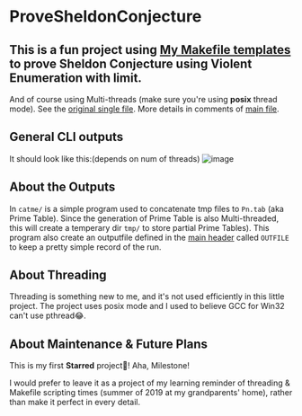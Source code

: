 # ProveSheldonConjecture
## This is a fun project using [My Makefile templates](https://github.com/johnzchgrd/Template/tree/master/%E9%93%BE%E6%8E%A5%E5%8A%A8%E6%80%81%E5%BA%93) to prove Sheldon Conjecture using Violent Enumeration with limit. 
And of course using Multi-threads (make sure you're using **posix** thread mode). See the [original single file](https://github.com/johnzchgrd/C-language-designing/blob/master/Sheldon%20conjuncture.c). More details in comments of [main file](./src/main.c).
## General CLI outputs
It should look like this:(depends on num of threads)
![image](https://thumbsnap.com/S3YLtfVg)
## About the Outputs
In ```catme/``` is a simple program used to concatenate tmp files to ```Pn.tab``` (aka Prime Table). Since the generation of Prime Table is also Multi-threaded, this will create a temperary dir ```tmp/``` to store partial Prime Tables). This program also create an outputfile defined in the [main header](./include/local/sheldon.h) called ```OUTFILE``` to keep a pretty simple record of the run.
## About Threading
Threading is something new to me, and it's not used efficiently in this little project. The project uses posix mode and I used to believe GCC for Win32 can't use pthread😂.
## About Maintenance & Future Plans
This is my first __Starred__ project🙌! Aha, Milestone!

I would prefer to leave it as a project of my learning reminder of threading & Makefile scripting times (summer of 2019 at my grandparents' home), rather than make it perfect in every detail.

